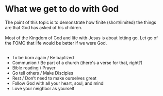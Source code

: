 # What we get to do with God

The point of this topic is to demonstrate how finite (short/limited) the things are that God has asked of his children.
<br><br>
Most of the Kingdom of God and life with Jesus is about letting go.  Let go of the FOMO that life would be better if we were God.
<br><br>
- To be born again / Be baptized
- Communion / Be part of a church (there's a verse for that, right?)
- Bible reading / Prayer
- Go tell others / Make Disciples
- Rest / Don't need to make ourselves great
- Follow God with all your heart, soul, and mind
- Love your neighbor as yourself
